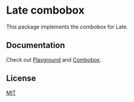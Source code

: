 # Late combobox

This package implements the combobox for Late.

## Documentation

Check out [Playground](https://sewellstephens.github.io/late/docs/playground) and
[Combobox](https://sewellstephens.github.io/late/docs/combobox).

## License

[MIT](../../LICENSE)
